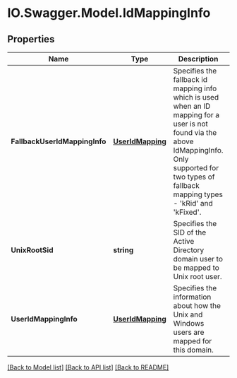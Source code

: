 # IO.Swagger.Model.IdMappingInfo
## Properties

Name | Type | Description | Notes
------------ | ------------- | ------------- | -------------
**FallbackUserIdMappingInfo** | [**UserIdMapping**](UserIdMapping.md) | Specifies the fallback id mapping info which is used when an ID mapping for a user is not found via the above IdMappingInfo. Only supported for two types of fallback mapping types - &#39;kRid&#39; and &#39;kFixed&#39;. | [optional] 
**UnixRootSid** | **string** | Specifies the SID of the Active Directory domain user to be mapped to Unix root user. | [optional] 
**UserIdMappingInfo** | [**UserIdMapping**](UserIdMapping.md) | Specifies the information about how the Unix and Windows users are mapped for this domain. | [optional] 

[[Back to Model list]](../README.md#documentation-for-models) [[Back to API list]](../README.md#documentation-for-api-endpoints) [[Back to README]](../README.md)

